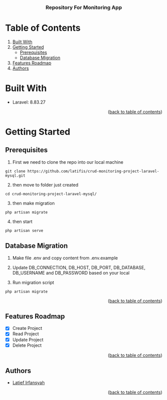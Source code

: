<h3 align="center">
  
  Repository For Monitoring App
</h5>

<div id="top"></div>

# Table of Contents

<ol>
  <li><a href="#built-with">Built With</a></li>
  <li>
    <a href="#getting-started">Getting Started</a>
    <ul>
      <li><a href="#prerequisites">Prerequisites</a></li>
      <li><a href="#database-migration">Database Migration</a></li>
    </ul>
  </li>
  <li><a href="#features-roadmap">Features Roadmap</a></li>
  <li><a href="#authors">Authors</a></li>
</ol>

# Built With

- Laravel: 8.83.27

<p align="right">(<a href="#top">back to table of contents</a>)</p>


# Getting Started

## Prerequisites

1. First we need to clone the repo into our local machine

```
git clone https://github.com/latifis/crud-monitoring-project-laravel-mysql.git
```

2. then move to folder just created

```
cd crud-monitoring-project-laravel-mysql/
```

3. then make migration

```
php artisan migrate
```

4. then start 

```
php artisan serve
```

## Database Migration

1. Make file .env and copy content from .env.example

2. Update DB_CONNECTION, DB_HOST, DB_PORT, DB_DATABASE, DB_USERNAME and DB_PASSWORD based on your local

3. Run migration script

```
php artisan migrate
```

<p align="right">(<a href="#top">back to table of contents</a>)</p>

## Features Roadmap

- [x] Create Project
- [x] Read Project
- [x] Update Project
- [x] Delete Project

<p align="right">(<a href="#top">back to table of contents</a>)</p>

## Authors
- [Latief Irfansyah](mailto:latifirfansyah@gmail.com)

<p align="right">(<a href="#top">back to table of contents</a>)</p>